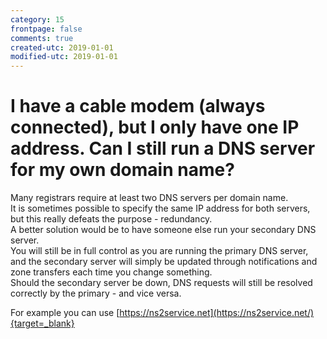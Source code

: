 ```yaml
---
category: 15
frontpage: false
comments: true
created-utc: 2019-01-01
modified-utc: 2019-01-01
---
```

# I have a cable modem (always connected), but I only have one IP address. Can I still run a DNS server for my own domain name?

Many registrars require at least two DNS servers per domain name.  
It is sometimes possible to specify the same IP address for both servers, but this really defeats the purpose - redundancy.  
A better solution would be to have someone else run your secondary DNS server.  
You will still be in full control as you are running the primary DNS server, and the secondary server will simply be updated through notifications and zone transfers each time you change something.  
Should the secondary server be down, DNS requests will still be resolved correctly by the primary - and vice versa.

For example you can use [https://ns2service.net](https://ns2service.net/){target=_blank}

